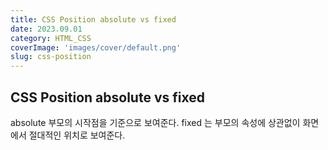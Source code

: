 ```yaml
---
title: CSS Position absolute vs fixed 
date: 2023.09.01
category: HTML_CSS
coverImage: 'images/cover/default.png'
slug: css-position
---
```


## CSS Position absolute vs fixed 

absolute 부모의 시작점을 기준으로 보여준다. 
fixed 는 부모의 속성에 상관없이 화면에서 절대적인 위치로 보여준다. 



